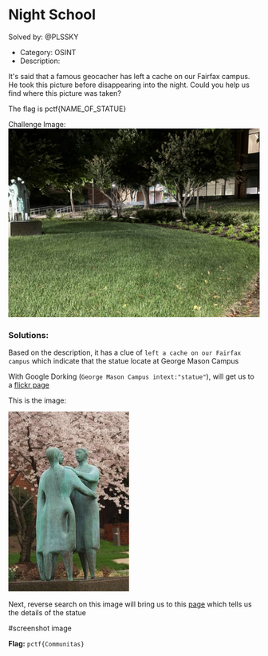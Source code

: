# Night School

Solved by: @PLSSKY

- Category: OSINT
- Description:

It's said that a famous geocacher has left a cache on our Fairfax campus. He took this picture before disappearing into the night. Could you help us find where this picture was taken?

The flag is pctf{NAME\_OF\_STATUE}

Challenge Image:
![nighttimestatue](nighttimestatue.jpg)

### Solutions: 

Based on the description, it has a clue of `left a cache on our Fairfax campus` which indicate that the statue locate at George Mason Campus

With Google Dorking (`George Mason Campus intext:"statue"`), will get us to a [flickr page](https://www.flickr.com/photos/masoninnconferencecenter/5668950865/) 

This is the image:

![statue](statue.jpg)

Next, reverse search on this image will bring us to this [page](https://www.gmu.edu/discover-mason) which tells us the details of the statue

#screenshot image

**Flag:** `pctf{Communitas}`




